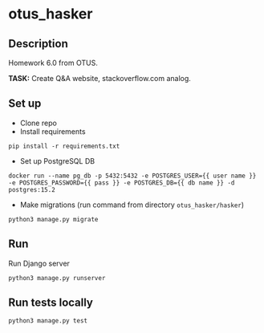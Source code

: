 # otus_hasker

## Description
Homework 6.0 from OTUS.

**TASK:** Create Q&A website, stackoverflow.com analog.


## Set up
- Clone repo
- Install requirements
```commandline
pip install -r requirements.txt
```
- Set up PostgreSQL DB
```commandline
docker run --name pg_db -p 5432:5432 -e POSTGRES_USER={{ user name }} -e POSTGRES_PASSWORD={{ pass }} -e POSTGRES_DB={{ db name }} -d postgres:15.2
```
- Make migrations (run command from directory `otus_hasker/hasker`)
```commandline
python3 manage.py migrate
```

## Run
Run Django server
```commandline
python3 manage.py runserver
```

## Run tests locally
```commandline
python3 manage.py test
```

